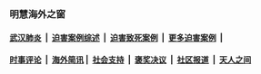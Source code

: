 
### 明慧海外之窗

####  [武汉肺炎](indexes/365.md?t=03080000) &nbsp;|&nbsp;  [迫害案例综述](indexes/328.md?t=03080000) &nbsp;|&nbsp; [迫害致死案例](indexes/277.md?t=03080000)  &nbsp;|&nbsp; [更多迫害案例](indexes/81.md?t=03080000)  &nbsp;|&nbsp; 
####  [时事评论](indexes/19.md?t=03080000) &nbsp;|&nbsp; [海外简讯](indexes/245.md?t=03080000)&nbsp;|&nbsp;  [社会支持](indexes/140.md?t=03080000) &nbsp;|&nbsp; [褒奖决议](indexes/282.md?t=03080000) &nbsp;|&nbsp; [社区报道](indexes/91.md?t=03080000)  &nbsp;|&nbsp; [天人之间](indexes/78.md?t=03080000) 

